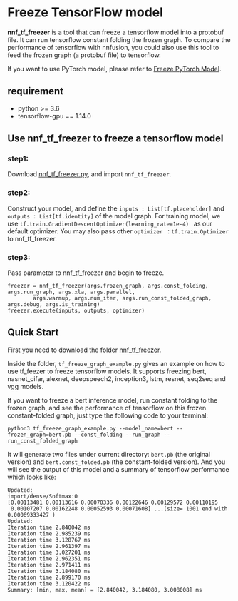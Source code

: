 # Freeze TensorFlow model

**nnf_tf_freezer** is a tool that can freeze a tensorflow model into a protobuf file. It can run tensorflow constant folding the frozen graph. To compare the performance of tensorflow with nnfusion, you could also use this tool to feed the frozen graph (a protobuf file) to tensorflow.

If you want to use PyTorch model, please refer to [Freeze PyTorch Model](https://github.com/microsoft/nnfusion/blob/master/docs/Freeze-PyTorch-Model.md).

## requirement
* python >= 3.6
* tensorflow-gpu == 1.14.0

## Use nnf_tf_freezer to freeze a tensorflow model

### step1:
Download [nnf_tf_freezer.py](https://github.com/microsoft/nnfusion/blob/master/models/tensorflow/nnf_tf_freezer/nnf_tf_freezer.py), and import `nnf_tf_freezer`.

### step2: 
Construct your model, and define the `inputs : List[tf.placeholder]` and `outputs : List[tf.identity]` of the model graph. For training model, we use `tf.train.GradientDescentOptimizer(learning_rate=1e-4) ` as our default optimizer. You may also pass other `optimizer ：tf.train.Optimizer` to nnf_tf_freezer. 

### step3:
Pass parameter to nnf_tf_freezer and begin to freeze.
```
freezer = nnf_tf_freezer(args.frozen_graph, args.const_folding, args.run_graph, args.xla, args.parallel, 
        args.warmup, args.num_iter, args.run_const_folded_graph, args.debug, args.is_training)
freezer.execute(inputs, outputs, optimizer)
```

## Quick Start
First you need to download the folder [nnf_tf_freezer](https://github.com/microsoft/nnfusion/tree/master/models/tensorflow/nnf_tf_freezer). 

Inside the folder, `tf_freeze_graph_example.py` gives an example on how to use tf_feezer to freeze tensorflow models. It supports freezing bert, nasnet_cifar, alexnet, deepspeech2, inception3, lstm, resnet, seq2seq and vgg models.

If you want to freeze a bert inference model, run constant folding to the frozen graph, and see the performance of tensorflow on this frozen constant-folded graph, just type the following code to your terminal:

```
python3 tf_freeze_graph_example.py --model_name=bert --frozen_graph=bert.pb --const_folding --run_graph --run_const_folded_graph
```
It will generate two files under current directory:  `bert.pb` (the original version) and `bert.const_folded.pb` (the constant-folded version). And you will see the output of this model and a summary of tensorflow performance which looks like:
```
Updated:
import/dense/Softmax:0
[0.00113481 0.00113616 0.00070336 0.00122646 0.00129572 0.00110195
 0.00107207 0.00162248 0.00052593 0.00071608] ...(size= 1001 end with 0.00069333427 )
Updated:
Iteration time 2.840042 ms
Iteration time 2.985239 ms
Iteration time 3.128767 ms
Iteration time 2.961397 ms
Iteration time 3.027201 ms
Iteration time 2.962351 ms
Iteration time 2.971411 ms
Iteration time 3.184080 ms
Iteration time 2.899170 ms
Iteration time 3.120422 ms
Summary: [min, max, mean] = [2.840042, 3.184080, 3.008008] ms
```

